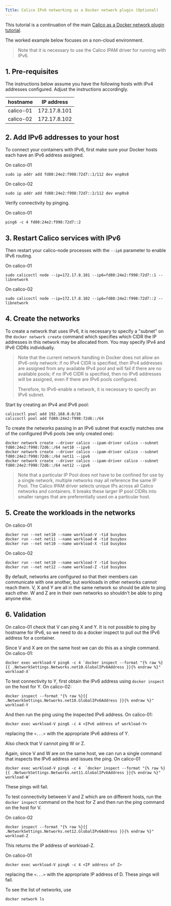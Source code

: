 ```yaml
---
Title: Calico IPv6 networking as a Docker network plugin (Optional)
---
```


This tutorial is a continuation of the main
[Calico as a Docker network plugin tutorial](index).

The worked example below focuses on a non-cloud environment.

> Note that it is necessary to use the Calico IPAM driver for running with
> IPv6.

## 1. Pre-requisites

The instructions below assume you have the following hosts with IPv4 addresses configured.
Adjust the instructions accordingly.

| hostname  | IP address   |
|-----------|--------------|
| calico-01 | 172.17.8.101 |
| calico-02 | 172.17.8.102 |

## 2. Add IPv6 addresses to your host

To connect your containers with IPv6, first make sure your Docker hosts each
have an IPv6 address assigned.

On calico-01

    sudo ip addr add fd80:24e2:f998:72d7::1/112 dev enp0s8

On calico-02

    sudo ip addr add fd80:24e2:f998:72d7::2/112 dev enp0s8

Verify connectivity by pinging.

On calico-01

    ping6 -c 4 fd80:24e2:f998:72d7::2

## 3. Restart Calico services with IPv6

Then restart your calico-node processes with the `--ip6` parameter to enable
IPv6 routing.

On calico-01

    sudo calicoctl node --ip=172.17.8.101 --ip6=fd80:24e2:f998:72d7::1 --libnetwork

On calico-02

    sudo calicoctl node --ip=172.17.8.102 --ip6=fd80:24e2:f998:72d7::2 --libnetwork

## 4. Create the networks

To create a network that uses IPv6, it is necessary to specify a "subnet" on
the `docker network create` command which specifies which CIDR the IP addresses
in this network may be allocated from.  You may specify IPv4 and IPv6 CIDRs
individually.

> Note that the current network handling in Docker does not
> allow an IPv6-only network:  if no IPv4 CIDR is specified, then IPv4 addresses
> are assigned from any available IPv4 pool and will fail if there are no
> available pools;  if no IPv6 CIDR is specified, then no IPv6 addresses will
> be assigned, even if there are IPv6 pools configured.
>
> Therefore, to IPv6-enable a network, it is necessary to specify an IPv6
> subnet.

Start by creating an IPv4 and IPv6 pool:

    calicoctl pool add 192.168.0.0/16
    calicoctl pool add fd80:24e2:f998:72d6::/64

To create the networks passing in an IPv6 subnet that exactly matches one of
the configured IPv6 pools (we only created one):

    docker network create --driver calico --ipam-driver calico --subnet fd80:24e2:f998:72d6::/64 net10 --ipv6
    docker network create --driver calico --ipam-driver calico --subnet fd80:24e2:f998:72d6::/64 net11 --ipv6
    docker network create --driver calico --ipam-driver calico --subnet fd80:24e2:f998:72d6::/64 net12 --ipv6

> Note that a particular IP Pool does not have to be confined for use by a single
> network, multiple networks may all reference the same IP Pool.
> The Calico IPAM driver selects unique IPs across all Calico networks and
> containers.  It breaks these larger IP pool CIDRs into smaller ranges that are
> preferentially used on a particular host.

## 5. Create the workloads in the networks

On calico-01

    docker run --net net10 --name workload-V -tid busybox
    docker run --net net11 --name workload-W -tid busybox
    docker run --net net10 --name workload-X -tid busybox

On calico-02

    docker run --net net10 --name workload-Y -tid busybox
    docker run --net net12 --name workload-Z -tid busybox

By default, networks are configured so that their members can communicate with
one another, but workloads in other networks cannot reach them.  V, X and Y are
all in the same network so should be able to ping each other.  W and Z are in
their own networks so shouldn't be able to ping anyone else.

## 6. Validation

On calico-01 check that V can ping X and Y.  It is not possible to ping by
hostname for IPv6, so we need to do a docker inspect to pull out the IPv6
address for a container.

Since V and X are on the same host we can do this as a single command.
On calico-01:

    docker exec workload-V ping6 -c 4 `docker inspect --format "{% raw %}{{ .NetworkSettings.Networks.net10.GlobalIPv6Address }}{% endraw %}" workload-X`

To test connectivity to Y, first obtain the IPv6 address using
`docker inspect` on the host for Y.  On calico-02:

    docker inspect --format "{% raw %}{{ .NetworkSettings.Networks.net10.GlobalIPv6Address }}{% endraw %}" workload-Y

And then run the ping using the inspected IPv6 address.  On calico-01:

    docker exec workload-V ping6 -c 4 <IPv6 address of workload-Y>

replacing the `<...>` with the appropriate IPv6 address of Y.

Also check that V cannot ping W or Z.

Again, since V and W are on the same host, we can run a single command that
inspects the IPv6 address and issues the ping.  On calico-01

    docker exec workload-V ping6 -c 4  `docker inspect --format "{% raw %}{{ .NetworkSettings.Networks.net11.GlobalIPv6Address }}{% endraw %}" workload-W`

These pings will fail.

To test connectivity between V and Z which are on different hosts, run the
`docker inspect` command on the host for Z and then run the ping command on
the host for V.

On calico-02

    docker inspect --format "{% raw %}{{ .NetworkSettings.Networks.net12.GlobalIPv6Address }}{% endraw %}" workload-Z

This returns the IP address of workload-Z.

On calico-01

    docker exec workload-V ping6 -c 4 <IP address of Z>

replacing the `<...>` with the appropriate IP address of D.  These pings will
fail.

To see the list of networks, use

    docker network ls
